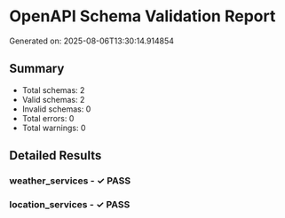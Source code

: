 # OpenAPI Schema Validation Report

Generated on: 2025-08-06T13:30:14.914854

## Summary

- Total schemas: 2
- Valid schemas: 2
- Invalid schemas: 0
- Total errors: 0
- Total warnings: 0

## Detailed Results

### weather_services - ✓ PASS

### location_services - ✓ PASS

